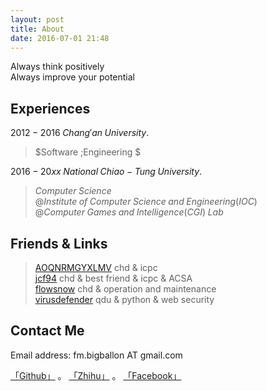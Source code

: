```yaml
---
layout: post
title: About
date: 2016-07-01 21:48
---
```


Always think positively    
Always improve your potential    


## Experiences

$2012 -2016 \; Chang'an \;University.  \;\;$      

> $Software \;Engineering $   

$2016- 20xx\;National \;Chiao-Tung \;University. \;\;$    

> $Computer \;Science \;$    
$@Institute \;of \;Computer \;Science \;and \;Engineering(IOC)$    
$@Computer \;Games \;and \;Intelligence (CGI) \;Lab$



## Friends & Links

> [AOQNRMGYXLMV][1]	chd & icpc    
> [jcf94][2] chd & best friend & icpc & ACSA  
> [flowsnow][3] chd & operation and maintenance  
> [virusdefender][4] qdu & python & web security  

## Contact Me

Email address: fm.bigballon AT gmail.com 

[「Github」][5] 。 [「Zhihu」][6] 。 [「Facebook」][7]




  [1]: http://www.cnblogs.com/AOQNRMGYXLMV/
  [2]: http://jcf94.com/about/
  [3]: http://flowsnow.net/
  [4]: https://virusdefender.net/
  [5]: https://github.com/bigballon
  [6]: https://www.zhihu.com/people/BIGBALLON
  [7]: https://www.facebook.com/fm.bigballon
